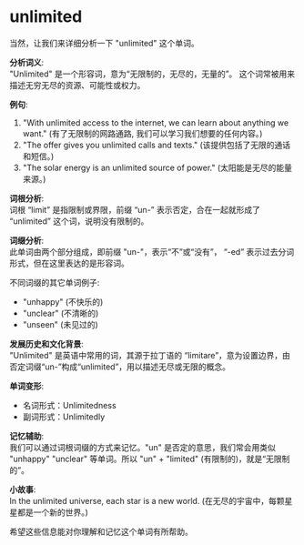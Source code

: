 # unlimited

当然，让我们来详细分析一下 "unlimited" 这个单词。

  

**分析词义**:  
"Unlimited" 是一个形容词，意为“无限制的，无尽的，无量的”。 这个词常被用来描述无穷无尽的资源、可能性或权力。

  

**例句**:

  

1.  "With unlimited access to the internet, we can learn about anything we want." (有了无限制的网路通路, 我们可以学习我们想要的任何内容。)
2.  "The offer gives you unlimited calls and texts." (该提供包括了无限的通话和短信。)
3.  "The solar energy is an unlimited source of power." (太阳能是无尽的能量来源。)

  

**词根分析**:  
词根 “limit” 是指限制或界限，前缀 “un-” 表示否定，合在一起就形成了 “unlimited” 这个词，说明没有限制的。

  

**词缀分析**:  
此单词由两个部分组成，即前缀 "un-"，表示“不”或“没有”， “-ed” 表示过去分词形式，但在这里表达的是形容词。

  

不同词缀的其它单词例子:

  

*   "unhappy" (不快乐的)
*   "unclear" (不清晰的)
*   "unseen" (未见过的)

  

**发展历史和文化背景**:  
"Unlimited" 是英语中常用的词，其源于拉丁语的 “limitare”，意为设置边界，由否定词缀“un-”构成“unlimited”，用以描述无尽或无限的概念。

  

**单词变形**:

  

*   名词形式：Unlimitedness
*   副词形式：Unlimitedly

  

**记忆辅助**:  
我们可以通过词根词缀的方式来记忆。"un" 是否定的意思，我们常会用类似 "unhappy" "unclear" 等单词。所以 "un" + "limited" (有限制的)，就是“无限制的”。

  

**小故事**:  
In the unlimited universe, each star is a new world. (在无尽的宇宙中，每颗星星都是一个新的世界。)

  

希望这些信息能对你理解和记忆这个单词有所帮助。
